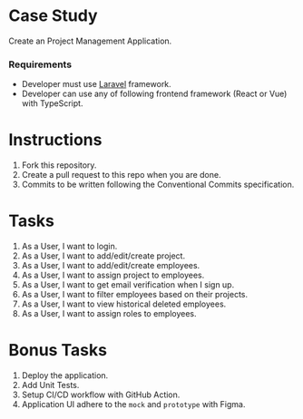 # Case Study
Create an Project Management Application.

### Requirements
- Developer must use [Laravel](https://laravel.com/) framework.
- Developer can use any of following frontend framework (React or Vue) with TypeScript.

# Instructions
1. Fork this repository.
2. Create a pull request to this repo when you are done.
3. Commits to be written following the Conventional Commits specification.

# Tasks
1. As a User, I want to login.
2. As a User, I want to add/edit/create project.
3. As a User, I want to add/edit/create employees.
4. As a User, I want to assign project to employees.
5. As a User, I want to get email verification when I sign up.
6. As a User, I want to filter employees based on their projects.
7. As a User, I want to view historical deleted employees.
8. As a User, I want to assign roles to employees.

# Bonus Tasks
1. Deploy the application.
2. Add Unit Tests.
3. Setup CI/CD workflow with GitHub Action.
4. Application UI adhere to the `mock` and `prototype` with Figma.
